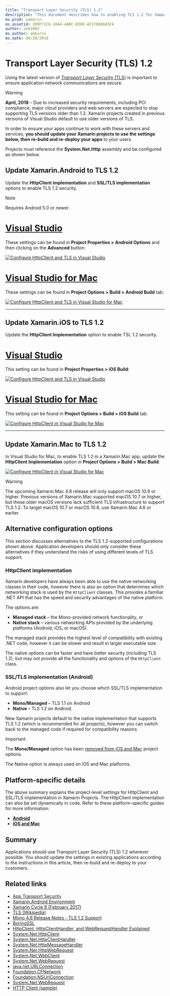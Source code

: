 ```yaml
---
title: "Transport Layer Security (TLS) 1.2"
description: "This document describes how to enabling TLS 1.2 for Xamarin.iOS, Xamarin.Android, and Xamarin.Mac projects. It demonstrates how to do so in both Visual Studio 2019 and Visual Studio for Mac."
ms.prod: xamarin
ms.assetid: 399F71C6-16A4-4ABC-B30D-AF17D066A5FA
author: asb3993
ms.author: amburns
ms.date: 04/20/2018
---
```

# Transport Layer Security (TLS) 1.2

Using the latest version of [_Transport Layer Security_ (TLS)](https://en.wikipedia.org/wiki/Transport_Layer_Security)
is important to ensure application network communications are secure.

> [!WARNING]
> **April, 2018** – Due to increased security requirements, including PCI compliance, major cloud providers and web servers are expected to stop supporting TLS versions older than 1.2.  Xamarin projects created in previous versions of Visual Studio default to use older versions of TLS.
>
> In order to ensure your apps continue to work with these servers and services, **you should update your Xamarin projects to use the settings below, then re-build and re-deploy your apps** to your users.

Projects must reference the **System.Net.Http** assembly and be configured as shown below.

## Update Xamarin.Android to TLS 1.2

Update the **HttpClient implementation** and **SSL/TLS implementation** options to enable TLS 1.2 security.

> [!NOTE]
> Requires Android 5.0 or newer.

# [Visual Studio](#tab/windows)

These settings can be found in **Project Properties > Android Options** and then clicking on the **Advanced** button:

[![Configure HttpClient and TLS in Visual Studio](transport-layer-security-images/android-win-sml.png)](transport-layer-security-images/android-win.png#lightbox)

# [Visual Studio for Mac](#tab/macos)

These settings can be found in **Project Options > Build > Android Build** tab:

[![Configure HttpClient and TLS in Visual Studio for Mac](transport-layer-security-images/android-mac-sml.png)](transport-layer-security-images/android-mac.png#lightbox)

-----

## Update Xamarin.iOS to TLS 1.2

Update the **HttpClient Implementation** option to enable TSL 1.2 security.

# [Visual Studio](#tab/windows)

This setting can be found in **Project Properties > iOS Build**:

[![Configure HttpClient and TLS in Visual Studio](transport-layer-security-images/ios-win-sml.png)](transport-layer-security-images/ios-win.png#lightbox)

# [Visual Studio for Mac](#tab/macos)

This setting can be found in **Project Options > Build > iOS Build** tab:

[![Configure HttpClient in Visual Studio for Mac](transport-layer-security-images/ios-mac-sml.png)](transport-layer-security-images/ios-mac.png#lightbox)

-----

## Update Xamarin.Mac to TLS 1.2

In Visual Studio for Mac, to enable TLS 1.2 in a Xamarin.Mac app, update the 
**HttpClient Implementation** option in **Project Options > Build > Mac Build**:

[![Configure HttpClient in Visual Studio for Mac](transport-layer-security-images/macos-mac-sml.png)](transport-layer-security-images/macos-mac.png#lightbox)

> [!WARNING]
> The upcoming Xamarin.Mac 4.8 release will only support macOS 10.9 or higher.
> Previous versions of Xamarin.Mac supported macOS 10.7 or higher, but
> these older macOS versions lack sufficient TLS infrastructure to support
> TLS 1.2. To target macOS 10.7 or macOS 10.8, use Xamarin.Mac 4.6 or
> earlier.

## Alternative configuration options

This section discusses alternatives to the TLS 1.2-supported configurations shown above.
Application developers should only consider these alternatives if they understand the risks
of using different levels of TLS support.

### HttpClient implementation

Xamarin developers have always been able to use the native networking classes
in their code, however there is also an option that determines which networking
stack is used by the `HttpClient` classes. This provides a familiar .NET API
that has the speed and security advantages of the native platform.

The options are:

- **Managed stack** – the Mono-provided network functionality, or
- **Native stack** – various networking APIs provided by the underlying
  platforms (Android, iOS, or macOS).

The managed stack provides the highest level of compatibility with existing
.NET code, however it can be slower and result in larger executable size.

The native options can be faster and have better security (including TLS 1.2),
but may not provide all the functionality and options of the `HttpClient` class.

### SSL/TLS implementation (Android)

Android project options also let you choose which SSL/TLS implementation to support:

- **Mono/Managed** – TLS 1.1 on Android
- **Native** – TLS 1.2 on Android.

New Xamarin projects default to the native implementation that
supports TLS 1.2 (which is recommended for all projects),
however you can switch back to the managed code if required for compatibility reasons.

> [!IMPORTANT]
> The **Mono/Managed** option has been [removed from iOS and Mac](https://developer.xamarin.com/releases/ios/xamarin.ios_10/xamarin.ios_10.8/) project options.
>
> The Native option is always used on iOS and Mac platforms.

## Platform-specific details

The above summary explains the project-level settings for HttpClient
and SSL/TLS implementation in Xamarin Projects. The HttpClient implementation
can also be set dynamically in code. Refer to these platform-specific guides for more information:

- [**Android**](~/android/app-fundamentals/http-stack.md)
- [**iOS and Mac**](~/cross-platform/macios/http-stack.md)

## Summary

Applications should use Transport Layer Security (TLS) 1.2 wherever possible.
You should update the settings in existing applications according to the instructions
in this article, then re-build and re-deploy to your customers.

## Related links

- [App Transport Security](~/ios/app-fundamentals/ats.md)
- [Xamarin.Android Environment](~/android/deploy-test/environment.md)
- [Xamarin Cycle 9 (February 2017)](https://releases.xamarin.com/stable-release-cycle-9/)
- [TLS (Wikipedia)](https://en.wikipedia.org/wiki/Transport_Layer_Security)
- [Mono 4.8 Release Notes - TLS 1.2 Support](https://www.mono-project.com/docs/about-mono/releases/4.8.0/#tls-12-support)
- [BoringSSL](https://boringssl.googlesource.com/boringssl/)
- [HttpClient, HttpClientHandler, and WebRequestHandler Explained](https://blogs.msdn.microsoft.com/henrikn/2012/08/07/httpclient-httpclienthandler-and-webrequesthandler-explained/)
- [System.Net.HttpClient](https://msdn.microsoft.com/library/system.net.http.httpclient(v=vs.118).aspx)
- [System.Net.HttpClientHandler](https://msdn.microsoft.com/library/system.net.http.httpclienthandler(v=vs.118).aspx)
- [System.Net.HttpMessageHandler](https://msdn.microsoft.com/library/system.net.http.httpmessagehandler(v=vs.118).aspx)
- [System.Net.HttpWebRequest](https://msdn.microsoft.com/library/system.net.httpwebrequest(v=vs.110).aspx)
- [System.Net.WebClient](https://msdn.microsoft.com/library/system.net.webclient(v=vs.110).aspx)
- [System.Net.WebRequest](https://msdn.microsoft.com/library/system.net.webrequest(v=vs.110).aspx)
- [java.net.URLConnection](https://developer.android.com/reference/java/net/URLConnection.html)
- [Foundation.CFNetwork](xref:CoreFoundation.CFNetwork)
- [Foundation.NSUrlConnection](xref:Foundation.NSUrlConnection)
- [System.Net.WebRequest](https://msdn.microsoft.com/library/system.net.webrequest(v=vs.110).aspx)
- [HTTP Client (sample)](https://developer.xamarin.com/samples/monotouch/HttpClient/)
